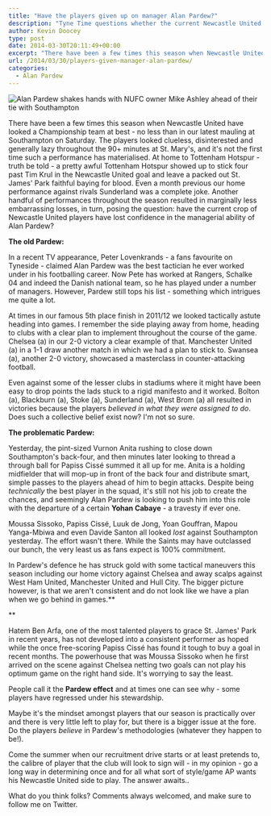 ```yaml
---
title: "Have the players given up on manager Alan Pardew?"
description: "Tyne Time questions whether the current Newcastle United squad have lost all confidence in manager Alan Pardew after recent results."
author: Kevin Doocey
type: post
date: 2014-03-30T20:11:49+00:00
excerpt: "There have been a few times this season when Newcastle United have looked a Championship team at best - no less than in our mauling at Southampton on Saturday.."
url: /2014/03/30/players-given-manager-alan-pardew/
categories:
  - Alan Pardew
---
```


![Alan Pardew shakes hands with NUFC owner Mike Ashley ahead of their tie with Southampton](https://www.tynetime.com/wp-content/uploads/2014/03/Alan-Pardew-Mike-Ashley-Southampton.jpg "Pardew - Has deployed some some questionable tactics at times in NUFC career")

There have been a few times this season when Newcastle United have looked a Championship team at best - no less than in our latest mauling at Southampton on Saturday. The players looked clueless, disinterested and generally lazy throughout the 90+ minutes at St. Mary's, and it's not the first time such a performance has materialised. At home to Tottenham Hotspur - truth be told - a pretty awful Tottenham Hotspur showed up to stick four past Tim Krul in the Newcastle United goal and leave a packed out St. James' Park faithful baying for blood. Even a month previous our home performance against rivals Sunderland was a complete joke. Another handful of performances throughout the season resulted in marginally less embarrassing losses, in turn, posing the question: have the current crop of Newcastle United players have lost confidence in the  managerial ability of Alan Pardew?

**The old Pardew:**

In a recent TV appearance, Peter Lovenkrands - a fans favourite on Tyneside - claimed Alan Pardew was the best tactician he ever worked under in his footballing career. Now Pete has worked at Rangers, Schalke 04 and indeed the Danish national team, so he has played under a number of managers. However, Pardew still tops his list - something which intrigues me quite a lot.

At times in our famous 5th place finish in 2011/12 we looked tactically astute heading into games. I remember the side playing away from home, heading to clubs with a clear plan to implement throughout the course of the game. Chelsea (a) in our 2-0 victory a clear example of that. Manchester United (a) in a 1-1 draw another match in which we had a plan to stick to. Swansea (a), another 2-0 victory, showcased a masterclass in counter-attacking football.

Even against some of the lesser clubs in stadiums where it might have been easy to drop points the lads stuck to a rigid manifesto and it worked. Bolton (a), Blackburn (a), Stoke (a), Sunderland (a), West Brom (a) all resulted in victories because the players _believed in what they were assigned to do_. Does such a collective belief exist now? I'm not so sure.

**The problematic Pardew:**

Yesterday, the pint-sized Vurnon Anita rushing to close down Southampton's back-four, and then minutes later looking to thread a through ball for Papiss Cissé summed it all up for me. Anita is a holding midfielder that will mop-up in front of the back four and distribute smart, simple passes to the players ahead of him to begin attacks. Despite being _technically_ the best player in the squad, it's still not his job to create the chances, and seemingly Alan Pardew is looking to push him into this role with the departure of a certain **Yohan Cabaye** - a travesty if ever one.

Moussa Sissoko, Papiss Cissé, Luuk de Jong, Yoan Gouffran, Mapou Yanga-Mbiwa and even Davide Santon all looked _lost_ against Southampton yesterday. The effort wasn't there. While the Saints may have outclassed our bunch, the very least us as fans expect is 100% commitment.

In Pardew's defence he has struck gold with some tactical maneuvers this season including our home victory against Chelsea and away scalps against West Ham United, Manchester United and Hull City. The bigger picture however, is that we aren't consistent and do not look like we have a plan when we go behind in games.**

**

Hatem Ben Arfa, one of the most talented players to grace St. James' Park in recent years, has not developed into a consistent performer as hoped while the once free-scoring Papiss Cissé has found it tough to buy a goal in recent months. The powerhouse that was Moussa Sissoko when he first arrived on the scene against Chelsea netting two goals can not play his optimum game on the right hand side. It's worrying to say the least.

People call it the **Pardew effect** and at times one can see why - some players have regressed under his stewardship.

Maybe it's the mindset amongst players that our season is practically over and there is very little left to play for, but there is a bigger issue at the fore. Do the players _believe_ in Pardew's methodologies (whatever they happen to be!).

Come the summer when our recruitment drive starts or at least pretends to, the calibre of player that the club will look to sign will - in my opinion - go a long way in determining once and for all what sort of style/game AP wants his Newcastle United side to play. The answer awaits..

What do you think folks? Comments always welcomed, and make sure to follow me on Twitter.
